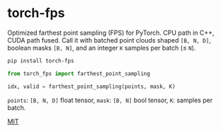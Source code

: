 # torch-fps

Optimized farthest point sampling (FPS) for PyTorch. CPU path in C++, CUDA path fused. Call it with batched point clouds shaped `[B, N, D]`, boolean masks `[B, N]`, and an integer `K` samples per batch (≤ `N`).

```bash
pip install torch-fps
```

```python
from torch_fps import farthest_point_sampling

idx, valid = farthest_point_sampling(points, mask, K)
```

`points`: `[B, N, D]` float tensor, `mask`: `[B, N]` bool tensor, `K`: samples per batch.

[MIT](LICENSE)
